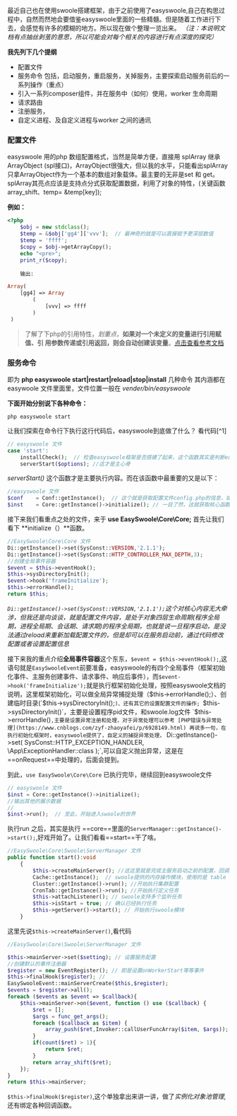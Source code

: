 
最近自己也在使用swoole搭建框架，由于之前使用了easyswoole,自己在构思过程中，自然而然地会要借鉴easyswoole里面的一些精髓。但是随着工作进行下去，会感觉有许多的模糊的地方。所以现在做个整理一览出来。
_（注：本说明文档有点抽丝剥茧的意思，所以可能会对每个相关的内容进行有点深度的探究）_

**我先列下几个提纲**

* 配置文件
* 服务命令 包括，启动服务，重启服务，关掉服务，主要探索启动服务前后的一系列操作（重点）
* 引入一系列composer组件，并在服务中（如何）使用，worker 生命周期
* 请求路由
* 注册服务，
* 自定义进程、及自定义进程与worker 之间的通讯

### 配置文件

easyswoole 用的php 数组配置格式，当然是简单方便，直接用 splArray 继承 ArrayObject (spl接口)，ArrayObject很强大，但以我的水平，只能看出splArray只拿ArrayObject作为一个基本的数组对象载体。最主要的无非是set 和 get。splArray其亮点应该是支持点分式获取配置数据，利用了对象的特性，(关键函数 array_shift、temp= &temp[key]);

**例如：**


```php
<?php
    $obj = new stdclass();
    $temp = &$obj['gg4']['vvv'];  // 最神奇的就是可以直接赋予更深层数值
    $temp = 'ffff';
    $copy = $obj->getArrayCopy();
    echo "<pre>";
    print_r($copy);
```
		输出:
```php
Array(
	[gg4] => Array
        (
            [vvv] => ffff
        )
 )
```
>了解了下php的引用特性，_划重点_，**如果对一个未定义的变量进行引用赋值、引 用参数传递或引用返回，则会自动创建该变量**。[点击查看参考文档](http://php.net/manual/zh/language.references.whatdo.php)


### 服务命令

即为 **php  easyswoole start|restart|reload|stop|install** 几种命令
其内涵都在 easywoole 文件里面里，文件位置一般在 _vender/bin/easyswoole_

**下面开始分别说下各种命令：**

```shell
php easyswoole start
```
让我们探索在命令行下执行这行代码后，easyswoole到底做了什么？ 看代码[^1]

```php
// easyswoole 文件
case 'start':
    installCheck();  // 检查easyswoole框架是否搭建了起来，这个函数其实是判断easyswoole.install 文件是否存在来判断
    serverStart($options); //这才是主心骨
```
_serverStart()_ 这个函数才是主要执行内容。而在该函数中最重要的又是以下：
```php
//easyswoole 文件
$conf    = Conf::getInstance();  // 这个就是获取配置文件config.php的信息，如何获取的可看前文的配置文件章节
$inst    = Core::getInstance()->initialize(); // 一目了然，这就获取核心函数的实例，执行初始化函数，所以这是**重点之处**哦， use EasySwoole\Core\Core;
```
接下来我们看重点之处的文件，来于 **use EasySwoole\Core\Core;** 首先让我们看下 **initialize（）**函数。
```php
//EasySwoole\Core\Core 文件
Di::getInstance()->set(SysConst::VERSION,'2.1.1');
Di::getInstance()->set(SysConst::HTTP_CONTROLLER_MAX_DEPTH,3);
//创建全局事件容器
$event = $this->eventHook();
$this->sysDirectoryInit();
$event->hook('frameInitialize');
$this->errorHandle();
return $this;
```
*`Di::getInstance()->set(SysConst::VERSION,'2.1.1');`这个对核心内容无大牵涉，但我还是向谈谈，就是配置文件内容，是处于对象四层生命周期(程序全局期，进程全局期、会话期、请求期)的程序全局期，也就是说一旦程序启动，是没法通过reload来重新加载配置文件的，但是却可以在服务启动前，通过代码修改配置或者设置配置信息*

接下来我的重点介绍**全局事件容器**这个东东，`$event = $this->eventHook();`,这语句就是`EasySwooleEvent`前要准备，easyswoole的有四个全局事件（框架初始化事件、主服务创建事件、请求事件、响应后事件），而`$event->hook('frameInitialize');`就是执行框架初始化处理，按照easyswoole文档的说明，这里框架初始化，可以做全局异常捕捉处理（$this->errorHandle();）、创建临时目录(`$this->sysDirectoryInit();`)、还有其它的设置配置文件的操作;
`$this->sysDirectoryInit()`，主要是设置程序pid文件，和swoole.log文件
`$this->errorHandle()`,主要是设置异常注册和处理，对于异常处理可以参考 [PHP错误与异常处理](https://www.cnblogs.com/zyf-zhaoyafei/p/6928149.html)
再说多一句，在执行初始化框架时，easyswoole提供了，自定义的捕捉异常处理，` Di::getInstance()->set( SysConst::HTTP_EXCEPTION_HANDLER, \App\ExceptionHandler::class );`,可以自定义抛出异常，这是在==onRequest==中处理的，后面会提到。

到此，`use EasySwoole\Core\Core` 已执行完毕，继续回到easyswoole文件
```php
// easyswoole 文件
$inst = Core::getInstance()->initialize();
//输出其他的展示数据
//
$inst->run();  // 至此，开始进入swoole的世界
```
执行run 之后，其实是执行 ==core==里面的`ServerManager::getInstance()->start();`,好戏开始了。让我们看看==start==干了啥。
```php
//EasySwoole\Core\Swoole\ServerManager 文件
public function start():void
    {
        $this->createMainServer(); //这这里就是完成主服务启动之前的配置，回调函数、以及其他的前要处理。
        Cache::getInstance();  // swoole提供的内存操作模块，使用的是 table
        Cluster::getInstance()->run(); //开始执行集群配置
        CronTab::getInstance()->run(); //开始执行定义任务
        $this->attachListener(); // swoole支持多个监听任务
        $this->isStart = true; // 确认已经执行任务
        $this->getServer()->start(); // 开始执行swoole模块
    }
```
这里先说`$this->createMainServer()`,看代码
```php
//EasySwoole\Core\Swoole\ServerManager 文件

$this->mainServer->set($setting); // 设置服务配置
//创建默认的事件注册器
$register = new EventRegister(); // 即是设置onWorkerStart等等事件
$this->finalHook($register); //
EasySwooleEvent::mainServerCreate($this,$register);
$events = $register->all();
foreach ($events as $event => $callback){
    $this->mainServer->on($event, function () use ($callback) {
        $ret = [];
        $args = func_get_args();
        foreach ($callback as $item) {
            array_push($ret,Invoker::callUserFuncArray($item, $args));
        }
        if(count($ret) > 1){
            return $ret;
        }
        return array_shift($ret);
    });
}
return $this->mainServer;

```
`$this->finalHook($register)`,这个单独拿出来讲一讲，做了*实例化对象池管理*,还有绑定各种回调函数。













